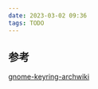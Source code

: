 ```yaml
---
date: 2023-03-02 09:36
tags: TODO
---
```






## 参考

[gnome-keyring-archwiki](https://wiki.archlinux.org/title/GNOME_(%E7%AE%80%E4%BD%93%E4%B8%AD%E6%96%87)/Keyring_(%E7%AE%80%E4%BD%93%E4%B8%AD%E6%96%87))